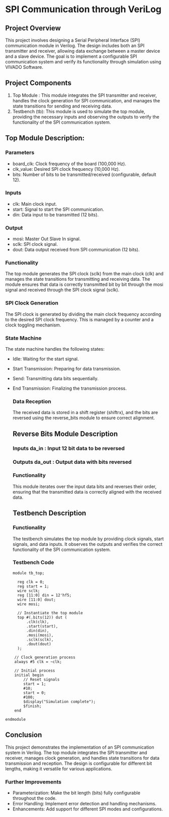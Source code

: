 # SPI Communication through VeriLog

## Project Overview
This project involves designing a Serial Peripheral Interface (SPI) communication module in Verilog. The design includes both an SPI transmitter and receiver, allowing data exchange between a master device and a slave device. The goal is to implement a configurable SPI communication system and verify its functionality through simulation using VIVADO Software.

## Project Components
  1. Top Module : This module integrates the SPI transmitter and receiver, handles the clock generation for SPI communication, and manages the state transitions for sending and receiving data.
  2. Testbench (tb): This module is used to simulate the top module, providing the necessary inputs and observing the outputs to verify the functionality of the SPI communication system.

## Top Module Description:
  ### Parameters
  - board_clk: Clock frequency of the board (100,000 Hz).
  - clk_value: Desired SPI clock frequency (10,000 Hz).
  - bits: Number of bits to be transmitted/received (configurable, default 12).
  
  ### Inputs
  - clk: Main clock input.
  - start: Signal to start the SPI communication.
  - din: Data input to be transmitted (12 bits).

  ### Output
  - mosi: Master Out Slave In signal.
  - sclk: SPI clock signal.
  - dout: Data output received from SPI communication (12 bits).

  ### Functionality
  The top module generates the SPI clock (sclk) from the main clock (clk) and manages the state transitions for transmitting and receiving data. The module ensures that data is correctly transmitted bit by     bit through the mosi signal and received through the SPI clock signal (sclk).

  ### SPI Clock Generation
  The SPI clock is generated by dividing the main clock frequency according to the desired SPI clock frequency. This is managed by a counter and a clock toggling mechanism.

  ### State Machine
  The state machine handles the following states:
- Idle: Waiting for the start signal.
- Start Transmission: Preparing for data transmission.
- Send: Transmitting data bits sequentially.
- End Transmission: Finalizing the transmission process.

  ### Data Reception
  The received data is stored in a shift register (shiftrx), and the bits are reversed using the reverse_bits module to ensure correct alignment.

  ## Reverse Bits Module Description
  ### Inputs da_in : Input 12 bit data to be reversed
  ### Outputs da_out : Output data with bits reversed

  ### Functionality
  This module iterates over the input data bits and reverses their order, ensuring that the transmitted data is correctly aligned with the received data.

  ## Testbench Description
  ### Functionality
  The testbench simulates the top module by providing clock signals, start signals, and data inputs. It observes the outputs and verifies the correct functionality of the SPI communication system.

  ### Testbench Code
  ```
  module tb_top;

    reg clk = 0;
    reg start = 1;
    wire sclk;
    reg [11:0] din = 12'hf5;
    wire [11:0] dout;
    wire mosi;

    // Instantiate the top module
    top #(.bits(12)) dut (
        .clk(clk),
        .start(start),
        .din(din),
        .mosi(mosi),
        .sclk(sclk),
        .dout(dout)
    );
```
    // Clock generation process
    always #5 clk = ~clk;

    // Initial process
    initial begin
        // Reset signals
        start = 1;
        #10;
        start = 0;
        #100;
        $display("Simulation complete");
        $finish;
    end

endmodule 
```

## Conclusion
This project demonstrates the implementation of an SPI communication system in Verilog. The top module integrates the SPI transmitter and receiver, manages clock generation, and handles state transitions for data transmission and reception. The design is configurable for different bit lengths, making it versatile for various applications.

### Further Improvements
- Parameterization: Make the bit length (bits) fully configurable throughout the code.
- Error Handling: Implement error detection and handling mechanisms.
- Enhancements: Add support for different SPI modes and configurations.



  
